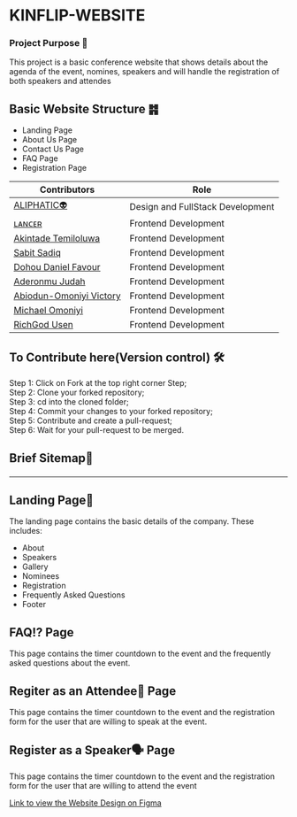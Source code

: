 # KINFLIP-WEBSITE

### Project Purpose 📍
This project is a basic conference website that shows details about the agenda of the event, nomines, speakers and will handle the registration of both speakers and attendes

## Basic Website Structure ䷦
* Landing Page
* About Us Page
* Contact Us Page
* FAQ Page
* Registration Page

| **Contributors** | **Role** |
| ----------- | ----------- |
| [ALIPHATIC👽](https://github.com/ALIPHATICHYD) | Design and FullStack Development |
| [ʟᴀɴᴄᴇʀ](https://github.com/GentleMizt) | Frontend Development |
| [Akintade Temiloluwa](https://github.com/Temi-Tade) | Frontend Development |
| [Sabit Sadiq](https://github.com/sabitsadiq) | Frontend Development |
| [Dohou Daniel Favour](https://github.com/dohoudaniel) | Frontend Development |
| [Aderonmu Judah](https://github.com/aderonmujudah) | Frontend Development |
| [Abiodun-Omoniyi Victory](https://github.com/preciousvictory) | Frontend Development |
| [Michael Omoniyi](https://github.com/MichaelOmoniyi) | Frontend Development |
| [RichGod Usen](https://github.com/RichGod93) | Frontend Development |


## To Contribute here(Version control) 🛠️
 Step 1: Click on Fork at the top right corner Step; </br>
 Step 2: Clone your forked repository; </br>
 Step 3: cd into the cloned folder; </br>
 Step 4: Commit your changes to your forked repository; </br>
 Step 5: Contribute and create a pull-request;  </br>
 Step 6: Wait for your pull-request to be merged.



## Brief Sitemap💬 <hr>

## Landing Page🛬
The landing page contains the basic details of the company. These includes:
* About
* Speakers
* Gallery
* Nominees
* Registration
* Frequently Asked Questions
* Footer

## FAQ⁉️ Page
This page contains the timer countdown to the event and the frequently asked questions about the event.

## Regiter as an Attendee👔 Page
This page contains the timer countdown to the event and the registration form for the user that are willing to speak at the event.

## Register as a Speaker🗣️ Page
This page contains the timer countdown to the event and the registration form for the user that are willing to attend the event

[Link to view the Website Design on Figma](https://www.figma.com/file/GWLd3JUZDQxVUd0kKwfnLS/KINFLIP?node-id=0%3A1&t=0n74HqBOyuMgTDqE-0)
